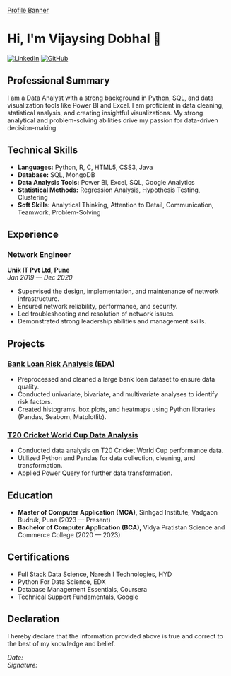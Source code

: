 [Profile Banner](https://www.freepik.com/premium-ai-image/desktop-computer-with-programming-code-sticky-notes-screen_198001973.htm#fromView=search&page=1&position=24&uuid=a860761e-198d-48c9-9391-dbe8b58a4816)

# Hi, I'm Vijaysing Dobhal 👋

[![LinkedIn](https://img.shields.io/badge/LinkedIn-Vijaysing%20Dobhal-blue)](https://www.linkedin.com/in/vijaysing-dobhal-b7305b196/)
[![GitHub](https://img.shields.io/badge/GitHub-vijaysingdobhal-lightgrey)](https://github.com/vijaysingdobhal)

## Professional Summary

I am a Data Analyst with a strong background in Python, SQL, and data visualization tools like Power BI and Excel. I am proficient in data cleaning, statistical analysis, and creating insightful visualizations. My strong analytical and problem-solving abilities drive my passion for data-driven decision-making.

## Technical Skills

- **Languages:** Python, R, C, HTML5, CSS3, Java
- **Database:** SQL, MongoDB
- **Data Analysis Tools:** Power BI, Excel, SQL, Google Analytics
- **Statistical Methods:** Regression Analysis, Hypothesis Testing, Clustering
- **Soft Skills:** Analytical Thinking, Attention to Detail, Communication, Teamwork, Problem-Solving

## Experience

### Network Engineer
**Unik IT Pvt Ltd, Pune**  
_Jan 2019 — Dec 2020_

- Supervised the design, implementation, and maintenance of network infrastructure.
- Ensured network reliability, performance, and security.
- Led troubleshooting and resolution of network issues.
- Demonstrated strong leadership abilities and management skills.

## Projects

### [Bank Loan Risk Analysis (EDA)](https://github.com/vijaysingdobhal/bank-loan-risk-analysis)
- Preprocessed and cleaned a large bank loan dataset to ensure data quality.
- Conducted univariate, bivariate, and multivariate analyses to identify risk factors.
- Created histograms, box plots, and heatmaps using Python libraries (Pandas, Seaborn, Matplotlib).

### [T20 Cricket World Cup Data Analysis](https://github.com/vijaysingdobhal/t20-cricket-world-cup-analysis)
- Conducted data analysis on T20 Cricket World Cup performance data.
- Utilized Python and Pandas for data collection, cleaning, and transformation.
- Applied Power Query for further data transformation.

## Education

- **Master of Computer Application (MCA),** Sinhgad Institute, Vadgaon Budruk, Pune (2023 — Present)
- **Bachelor of Computer Application (BCA),** Vidya Pratistan Science and Commerce College (2020 — 2023)

## Certifications

- Full Stack Data Science, Naresh I Technologies, HYD
- Python For Data Science, EDX
- Database Management Essentials, Coursera
- Technical Support Fundamentals, Google

## Declaration

I hereby declare that the information provided above is true and correct to the best of my knowledge and belief.

_Date:_  
_Signature:_
